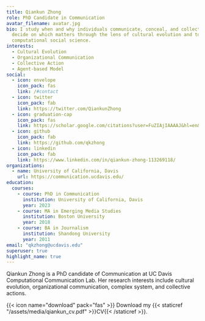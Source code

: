 ```yaml
---
title: Qiankun Zhong
role: PhD Candidate in Communication
avatar_filename: avatar.jpg
bio: I study when and why individuals communicate, conceal, and collectively
  decide on which matters through the lens of cultural evolution and tools in
  computational social science.
interests:
  - Cultural Evolution
  - Organizational Communication
  - Collective Action
  - Agent-based Model
social:
  - icon: envelope
    icon_pack: fas
    link: /#contact
  - icon: twitter
    icon_pack: fab
    link: https://twitter.com/QiankunZhong
  - icon: graduation-cap
    icon_pack: fas
    link: https://scholar.google.com/citations?user=FuZIAjIAAAAJ&hl=en&oi=ao
  - icon: github
    icon_pack: fab
    link: https://github.com/qkzhong
  - icon: linkedin
    icon_pack: fab
    link: https://www.linkedin.com/in/qiankun-zhong-113269118/
organizations:
  - name: University of California, Davis
    url: https://communication.ucdavis.edu/
education:
  courses:
    - course: PhD in Communication
      institution: University of California, Davis
      year: 2023
    - course: MA in Emerging Media Studies
      institution: Boston University
      year: 2018
    - course: BA in Journalism
      institution: Shandong University
      year: 2011
email: "qkzhong@ucdavis.edu"
superuser: true
highlight_name: true
---
```

Qiankun Zhong is a PhD candidate of Communication at UC Davis Computational Communication Lab. Her research interests include cultural evolution, organizational communication, complex system, and collective actions. 

{{< icon name="download" pack="fas" >}} Download my {{< staticref "/assets/media/qiankun_cv.pdf" >}}CV{{< /staticref >}}.
